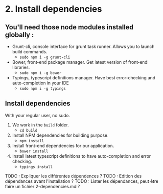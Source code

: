 # 2. Install dependencies


## You'll need those node modules installed globally :

- Grunt-cli, console interface for grunt task runner. Allows you to launch build commands.
	- `sudo npm i -g grunt-cli`
- Bower, front-end package manager. Get latest version of front-end libraries.
	- `sudo npm i -g bower`
- Typings, typescript definitions manager. Have best error-checking and auto-completion in your IDE
	- `sudo npm i -g typings`


## Install dependencies

With your regular user, no sudo.

1. We work in the `build` folder.
	- `cd build`
2. Install NPM dependencies for building purpose.
	- `npm install`
3. Install front-end dependencies for our application.
	- `bower install`
4. Install latest typescript definitions to have auto-completion and error checking.
	- `typings install`






TODO : Expliquer les différentes dépendences ?
TODO : Edition des dépendances avant l'installation ?
TODO : Lister les dépendances, peut être faire un fichier 2-dependencies.md ?
